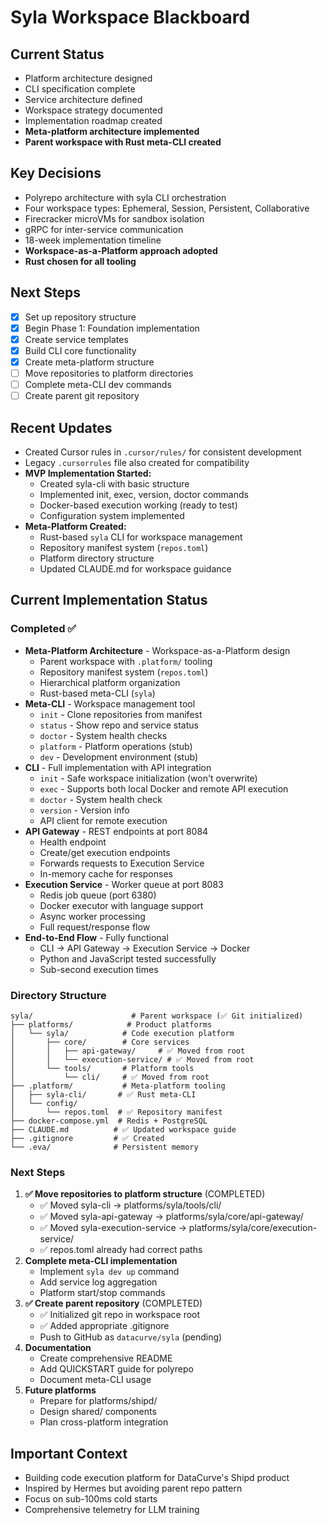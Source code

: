 # Syla Workspace Blackboard

## Current Status
- Platform architecture designed
- CLI specification complete
- Service architecture defined
- Workspace strategy documented
- Implementation roadmap created
- **Meta-platform architecture implemented**
- **Parent workspace with Rust meta-CLI created**

## Key Decisions
- Polyrepo architecture with syla CLI orchestration
- Four workspace types: Ephemeral, Session, Persistent, Collaborative
- Firecracker microVMs for sandbox isolation
- gRPC for inter-service communication
- 18-week implementation timeline
- **Workspace-as-a-Platform approach adopted**
- **Rust chosen for all tooling**

## Next Steps
- [x] Set up repository structure
- [x] Begin Phase 1: Foundation implementation
- [x] Create service templates
- [x] Build CLI core functionality
- [x] Create meta-platform structure
- [ ] Move repositories to platform directories
- [ ] Complete meta-CLI dev commands
- [ ] Create parent git repository

## Recent Updates
- Created Cursor rules in `.cursor/rules/` for consistent development
- Legacy `.cursorrules` file also created for compatibility
- **MVP Implementation Started:**
  - Created syla-cli with basic structure
  - Implemented init, exec, version, doctor commands
  - Docker-based execution working (ready to test)
  - Configuration system implemented
- **Meta-Platform Created:**
  - Rust-based `syla` CLI for workspace management
  - Repository manifest system (`repos.toml`)
  - Platform directory structure
  - Updated CLAUDE.md for workspace guidance

## Current Implementation Status

### Completed ✅
- **Meta-Platform Architecture** - Workspace-as-a-Platform design
  - Parent workspace with `.platform/` tooling
  - Repository manifest system (`repos.toml`)
  - Hierarchical platform organization
  - Rust-based meta-CLI (`syla`)
- **Meta-CLI** - Workspace management tool
  - `init` - Clone repositories from manifest
  - `status` - Show repo and service status 
  - `doctor` - System health checks
  - `platform` - Platform operations (stub)
  - `dev` - Development environment (stub)
- **CLI** - Full implementation with API integration
  - `init` - Safe workspace initialization (won't overwrite)
  - `exec` - Supports both local Docker and remote API execution
  - `doctor` - System health check
  - `version` - Version info
  - API client for remote execution
- **API Gateway** - REST endpoints at port 8084
  - Health endpoint
  - Create/get execution endpoints
  - Forwards requests to Execution Service
  - In-memory cache for responses
- **Execution Service** - Worker queue at port 8083
  - Redis job queue (port 6380)
  - Docker executor with language support
  - Async worker processing
  - Full request/response flow
- **End-to-End Flow** - Fully functional
  - CLI → API Gateway → Execution Service → Docker
  - Python and JavaScript tested successfully
  - Sub-second execution times

### Directory Structure
```
syla/                      # Parent workspace (✅ Git initialized)
├── platforms/            # Product platforms
│   └── syla/            # Code execution platform
│       ├── core/        # Core services
│       │   ├── api-gateway/     # ✅ Moved from root
│       │   └── execution-service/ # ✅ Moved from root
│       └── tools/       # Platform tools
│           └── cli/     # ✅ Moved from root
├── .platform/           # Meta-platform tooling
│   ├── syla-cli/       # ✅ Rust meta-CLI
│   └── config/
│       └── repos.toml  # ✅ Repository manifest
├── docker-compose.yml  # Redis + PostgreSQL
├── CLAUDE.md          # ✅ Updated workspace guide
├── .gitignore         # ✅ Created
└── .eva/              # Persistent memory
```

### Next Steps
1. **✅ Move repositories to platform structure** (COMPLETED)
   - ✅ Moved syla-cli → platforms/syla/tools/cli/
   - ✅ Moved syla-api-gateway → platforms/syla/core/api-gateway/
   - ✅ Moved syla-execution-service → platforms/syla/core/execution-service/
   - ✅ repos.toml already had correct paths
2. **Complete meta-CLI implementation**
   - Implement `syla dev up` command
   - Add service log aggregation
   - Platform start/stop commands
3. **✅ Create parent repository** (COMPLETED)
   - ✅ Initialized git repo in workspace root
   - ✅ Added appropriate .gitignore
   - Push to GitHub as `datacurve/syla` (pending)
4. **Documentation**
   - Create comprehensive README
   - Add QUICKSTART guide for polyrepo
   - Document meta-CLI usage
5. **Future platforms**
   - Prepare for platforms/shipd/
   - Design shared/ components
   - Plan cross-platform integration

## Important Context
- Building code execution platform for DataCurve's Shipd product
- Inspired by Hermes but avoiding parent repo pattern
- Focus on sub-100ms cold starts
- Comprehensive telemetry for LLM training